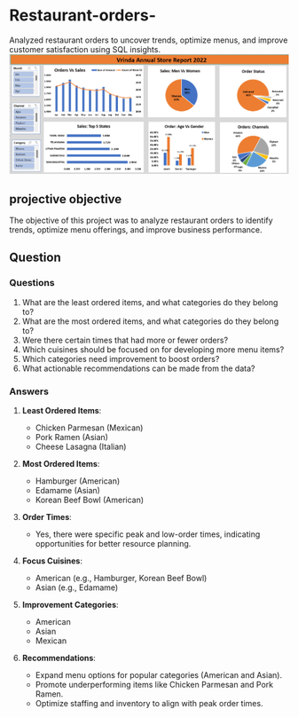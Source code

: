 # Restaurant-orders-
Analyzed restaurant orders to uncover trends, optimize menus, and improve customer satisfaction using SQL insights.
![Alt text of the image](https://github.com/Krishnkumar542/Vrinda-Store-Data-Analysis/blob/main/Vrinda%20Store%20Dashboard.png)

## projective objective
The objective of this project was to analyze restaurant orders to identify trends, optimize menu offerings, and improve business performance.
## Question
### **Questions**  
1. What are the least ordered items, and what categories do they belong to?  
2. What are the most ordered items, and what categories do they belong to?  
3. Were there certain times that had more or fewer orders?  
4. Which cuisines should be focused on for developing more menu items?  
5. Which categories need improvement to boost orders?  
6. What actionable recommendations can be made from the data?  

### **Answers**  
1. **Least Ordered Items**:  
   - Chicken Parmesan (Mexican)  
   - Pork Ramen (Asian)  
   - Cheese Lasagna (Italian)  

2. **Most Ordered Items**:  
   - Hamburger (American)  
   - Edamame (Asian)  
   - Korean Beef Bowl (American)  

3. **Order Times**:  
   - Yes, there were specific peak and low-order times, indicating opportunities for better resource planning.  

4. **Focus Cuisines**:  
   - American (e.g., Hamburger, Korean Beef Bowl)  
   - Asian (e.g., Edamame)  

5. **Improvement Categories**:  
   - American  
   - Asian  
   - Mexican  

6. **Recommendations**:  
   - Expand menu options for popular categories (American and Asian).  
   - Promote underperforming items like Chicken Parmesan and Pork Ramen.  
   - Optimize staffing and inventory to align with peak order times.  
